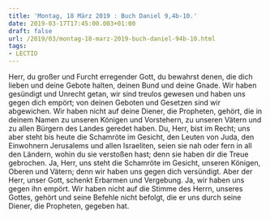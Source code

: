 ```yaml
---
title: 'Montag, 18 März 2019 : Buch Daniel 9,4b-10.'
date: 2019-03-17T17:45:00.003+01:00
draft: false
url: /2019/03/montag-18-marz-2019-buch-daniel-94b-10.html
tags: 
- LECTIO
---
```


Herr, du großer und Furcht erregender Gott, du bewahrst denen, die dich lieben und deine Gebote halten, deinen Bund und deine Gnade. Wir haben gesündigt und Unrecht getan, wir sind treulos gewesen und haben uns gegen dich empört; von deinen Geboten und Gesetzen sind wir abgewichen. Wir haben nicht auf deine Diener, die Propheten, gehört, die in deinem Namen zu unseren Königen und Vorstehern, zu unseren Vätern und zu allen Bürgern des Landes geredet haben. Du, Herr, bist im Recht; uns aber steht bis heute die Schamröte im Gesicht, den Leuten von Juda, den Einwohnern Jerusalems und allen Israeliten, seien sie nah oder fern in all den Ländern, wohin du sie verstoßen hast; denn sie haben dir die Treue gebrochen. Ja, Herr, uns steht die Schamröte im Gesicht, unseren Königen, Oberen und Vätern; denn wir haben uns gegen dich versündigt. Aber der Herr, unser Gott, schenkt Erbarmen und Vergebung. Ja, wir haben uns gegen ihn empört. Wir haben nicht auf die Stimme des Herrn, unseres Gottes, gehört und seine Befehle nicht befolgt, die er uns durch seine Diener, die Propheten, gegeben hat.
